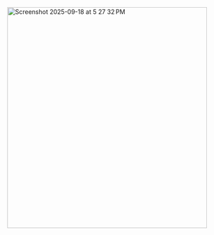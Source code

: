 <img width="458" height="507" alt="Screenshot 2025-09-18 at 5 27 32 PM" src="https://github.com/user-attachments/assets/fa0bdd64-8dbf-44b6-b06e-479a425eb382" />
